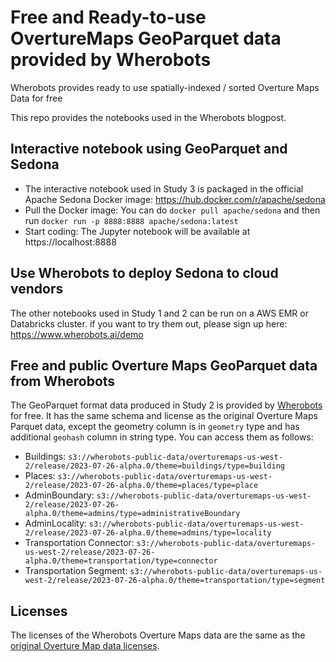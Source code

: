 # Free and Ready-to-use OvertureMaps GeoParquet data provided by Wherobots

Wherobots provides ready to use spatially-indexed / sorted Overture Maps Data for free

This repo provides the notebooks used in the Wherobots blogpost.

## Interactive notebook using GeoParquet and Sedona

- The interactive notebook used in Study 3 is packaged in the official Apache Sedona Docker image: https://hub.docker.com/r/apache/sedona
- Pull the Docker image: You can do `docker pull apache/sedona` and then run `docker run -p 8888:8888 apache/sedona:latest`
- Start coding: The Jupyter notebook will be available at https://localhost:8888

## Use Wherobots to deploy Sedona to cloud vendors

The other notebooks used in Study 1 and 2 can be run on a AWS EMR or Databricks cluster. if you want to try them out, please sign up here: https://www.wherobots.ai/demo

## Free and public Overture Maps GeoParquet data from Wherobots

The GeoParquet format data produced in Study 2 is provided by [Wherobots](https://www.wherobots.ai/) for free. It has the same schema and license as the original Overture Maps Parquet data, except the geometry column is in `geometry` type and has additional `geohash` column in string type. You can access them as follows:

- Buildings: `s3://wherobots-public-data/overturemaps-us-west-2/release/2023-07-26-alpha.0/theme=buildings/type=building`
- Places: `s3://wherobots-public-data/overturemaps-us-west-2/release/2023-07-26-alpha.0/theme=places/type=place`
- AdminBoundary: `s3://wherobots-public-data/overturemaps-us-west-2/release/2023-07-26-alpha.0/theme=admins/type=administrativeBoundary`
- AdminLocality: `s3://wherobots-public-data/overturemaps-us-west-2/release/2023-07-26-alpha.0/theme=admins/type=locality`
- Transportation Connector: `s3://wherobots-public-data/overturemaps-us-west-2/release/2023-07-26-alpha.0/theme=transportation/type=connector`
- Transportation Segment: `s3://wherobots-public-data/overturemaps-us-west-2/release/2023-07-26-alpha.0/theme=transportation/type=segment`

## Licenses

The licenses of the Wherobots Overture Maps data are the same as the [original Overture Map data licenses](https://overturemaps.org/download/).